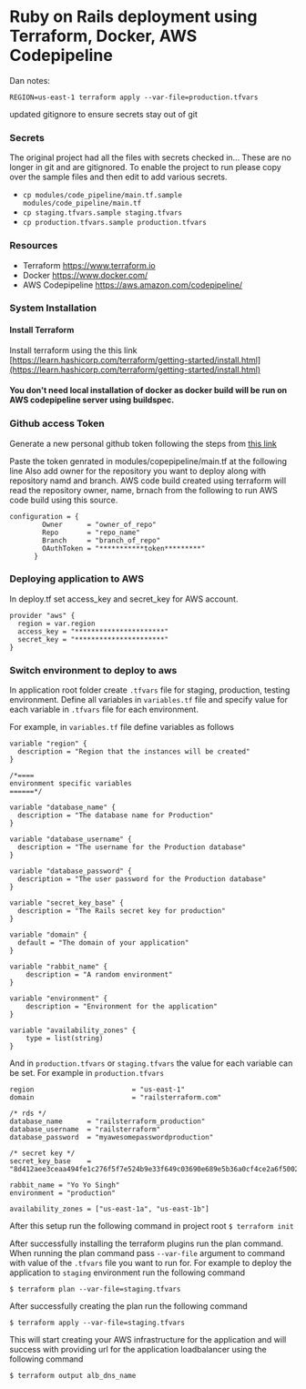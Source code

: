 # Ruby on Rails deployment using Terraform, Docker, AWS Codepipeline

Dan notes:

```
REGION=us-east-1 terraform apply --var-file=production.tfvars
```

updated gitignore to ensure secrets stay out of git

### Secrets

The original project had all the files with secrets checked in... These are no longer in git and are gitignored. To enable the project to run please copy over the sample files and then edit to add various secrets.

* `cp modules/code_pipeline/main.tf.sample modules/code_pipeline/main.tf`
* `cp staging.tfvars.sample staging.tfvars`
* `cp production.tfvars.sample production.tfvars`

### Resources

  - Terraform https://www.terraform.io
  - Docker https://www.docker.com/
  - AWS Codepipeline https://aws.amazon.com/codepipeline/

### System Installation

#### Install Terraform

Install terraform using the this link [https://learn.hashicorp.com/terraform/getting-started/install.html](https://learn.hashicorp.com/terraform/getting-started/install.html)

#### You don't need local installation of docker as docker build will be run on AWS codepipeline server using buildspec.

### Github access Token

Generate a new personal github token following the steps from [this link](https://help.github.com/en/github/authenticating-to-github/creating-a-personal-access-token-for-the-command-line#creating-a-token)

Paste the token genrated in modules/copepipeline/main.tf at the following line
Also add owner for the repository you want to deploy along with repository namd and branch.
AWS code build created using terraform will read the repository owner, name, brnach from the following to run AWS code build using this source.

```
configuration = {
        Owner      = "owner_of_repo"
        Repo       = "repo_name"
        Branch     = "branch_of_repo"
        OAuthToken = "***********token*********"
      }

```

### Deploying application to AWS

In deploy.tf set access_key and secret_key for AWS account.

```
provider "aws" {
  region = var.region
  access_key = "**********************"
  secret_key = "**********************"
}
```

### Switch environment to deploy to aws

In application root folder create `.tfvars` file for staging, production, testing environment. Define all variables in `variables.tf` file and specify value for each variable in `.tfvars` file for each environment.

For example, in `variables.tf` file define variables as follows

```
variable "region" {
  description = "Region that the instances will be created"
}

/*====
environment specific variables
======*/

variable "database_name" {
  description = "The database name for Production"
}

variable "database_username" {
  description = "The username for the Production database"
}

variable "database_password" {
  description = "The user password for the Production database"
}

variable "secret_key_base" {
  description = "The Rails secret key for production"
}

variable "domain" {
  default = "The domain of your application"
}

variable "rabbit_name" {
	description = "A random environment"
}

variable "environment" {
	description = "Environment for the application"
}

variable "availability_zones" {
	type = list(string)
}
```

And in `production.tfvars` or `staging.tfvars` the value for each variable can be set.
For example in `production.tfvars`

```
region                        = "us-east-1"
domain                        = "railsterraform.com"

/* rds */
database_name      = "railsterraform_production"
database_username  = "railsterraform"
database_password  = "myawesomepasswordproduction"

/* secret key */
secret_key_base    = "8d412aee3ceaa494fe1c276f5f7e524b9e33f649c03690e689e5b36a0cf4ce2a6f50024bc31f276c22b668e619d61a42b79f5e595759f377a8fa373e2907f41e"

rabbit_name = "Yo Yo Singh"
environment = "production"

availability_zones = ["us-east-1a", "us-east-1b"]

```

After this setup run the following command in project root
`$ terraform init`

After successfully installing the terraform plugins run the plan command. When running the plan command pass `--var-file` argument to command with value of the `.tfvars` file you want to run for.
For example to deploy the application to `staging` environment run the following command

`$ terraform plan --var-file=staging.tfvars`

After successfully creating the plan run the following command

`$ terraform apply --var-file=staging.tfvars`

This will start creating your AWS infrastructure for the application and will success with providing url for the application loadbalancer using the following command

`$ terraform output alb_dns_name`
